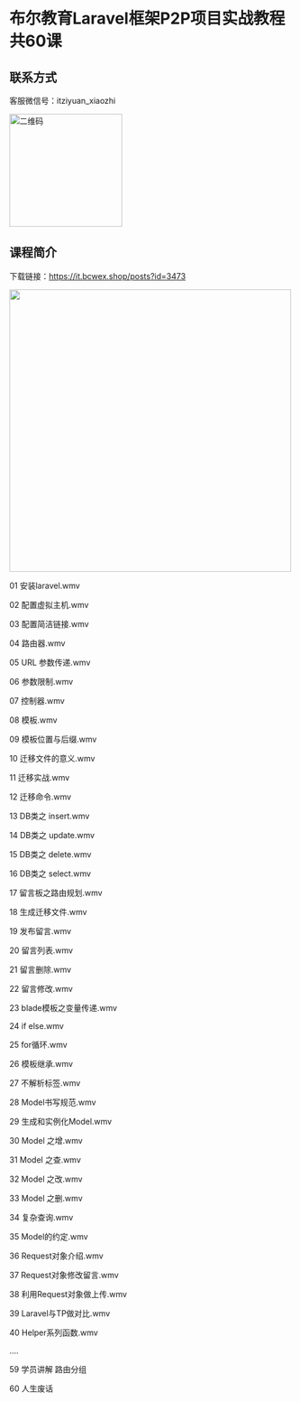 # 布尔教育Laravel框架P2P项目实战教程 共60课

## 联系方式

客服微信号：itziyuan_xiaozhi

<img src="https://ziyuanyun.oss-cn-guangzhou.aliyuncs.com/common/20240614073449/666b82192834a.jpg" width="200" height="200" alt="二维码">

## 课程简介

下载链接：https://it.bcwex.shop/posts?id=3473

<img src="https://ziyuanyun.oss-cn-guangzhou.aliyuncs.com/yun/20240515185202/664493d205b3a.jpg" width="500" alt="">

  

 01 安装laravel.wmv

 02 配置虚拟主机.wmv

 03 配置简洁链接.wmv

 04 路由器.wmv

 05 URL 参数传递.wmv

 06 参数限制.wmv

 07 控制器.wmv

 08 模板.wmv

 09 模板位置与后缀.wmv

 10 迁移文件的意义.wmv

 11 迁移实战.wmv

 12 迁移命令.wmv

 13 DB类之 insert.wmv

 14 DB类之 update.wmv

 15 DB类之 delete.wmv

 16 DB类之 select.wmv

 17 留言板之路由规划.wmv

 18 生成迁移文件.wmv

 19 发布留言.wmv

 20 留言列表.wmv

 21 留言删除.wmv

 22 留言修改.wmv

 23 blade模板之变量传递.wmv

 24 if else.wmv

 25 for循环.wmv

 26 模板继承.wmv

 27 不解析标签.wmv

 28 Model书写规范.wmv

 29 生成和实例化Model.wmv

 30 Model 之增.wmv

 31 Model 之查.wmv

 32 Model 之改.wmv

 33 Model 之删.wmv

 34 复杂查询.wmv

 35 Model的约定.wmv

 36 Request对象介绍.wmv

 37 Request对象修改留言.wmv

 38 利用Request对象做上传.wmv

 39 Laravel与TP做对比.wmv

 40 Helper系列函数.wmv

 ….

 59 学员讲解 路由分组

 60 人生废话

  